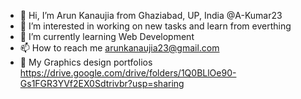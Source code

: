 - 👋 Hi, I’m Arun Kanaujia from Ghaziabad, UP, India @A-Kumar23
- 👀 I’m interested in working on new tasks and learn from everthing
- 🌱 I’m currently learning Web Development
- 📫 How to reach me arunkanaujia23@gmail.com
- 💼 My Graphics design portfolios https://drive.google.com/drive/folders/1Q0BLlOe90-Gs1FGR3YVf2EX0Sdtrivbr?usp=sharing
<!---
A-Kumar23/A-Kumar23 is a ✨ special ✨ repository because its `README.md` (this file) appears on your GitHub profile.
You can click the Preview link to take a look at your changes.
--->
